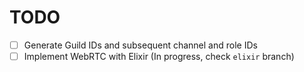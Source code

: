 # TODO
- [ ] Generate Guild IDs and subsequent channel and role IDs
- [ ] Implement WebRTC with Elixir (In progress, check `elixir` branch)